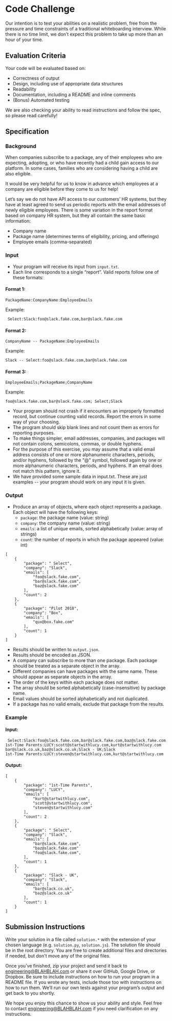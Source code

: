 # Code Challenge

Our intention is to test your abilities on a realistic problem, free from the pressure and time constraints of a traditional whiteboarding interview. While there is no time limit, we don’t expect this problem to take up more than an hour of your time.

## Evaluation Criteria
Your code will be evaluated based on:
- Correctness of output
- Design, including use of appropriate data structures
- Readability
- Documentation, including a README and inline comments
- (Bonus) Automated testing

We are also checking your ability to read instructions and follow the spec, so please read carefully!

## Specification
### Background
When companies subscribe to a package, any of their employees who are expecting, adopting, or who have recently had a child gain access to our platform. In some cases, families who are considering having a child are also eligible. 

It would be very helpful for us to know in advance which employees at a company are eligible before they come to us for help!

Let’s say we do not have API access to our customers’ HR systems, but they have at least agreed to send us periodic reports with the email addresses of newly eligible employees. There is some variation in the report format based on company HR system, but they all contain the same basic information:
- Company name
- Package name (determines terms of eligibility, pricing, and offerings)
- Employee emails (comma-separated)

### Input
- Your program will receive its input from `input.txt`.
- Each line corresponds to a single “report”. Valid reports follow one of these formats:

#### Format 1:
```
PackageName:CompanyName:EmployeeEmails
```

Example:
```
 Select:Slack:foo@slack.fake.com,bar@slack.fake.com
```

#### Format 2:
```
CompanyName -- PackageName:EmployeeEmails
```

Example:
```
Slack -- Select:foo@slack.fake.com,bar@slack.fake.com
```

#### Format 3:
```
EmployeeEmails;PackageName;CompanyName
```

Example:
```
foo@slack.fake.com,bar@slack.fake.com; Select;Slack
```

- Your program should not crash if it encounters an improperly formatted record, but continue counting valid records. Report the errors in some way of your choosing.
- The program should skip blank lines and not count them as errors for reporting purposes.
- To make things simpler, email addresses, companies, and packages will not contain colons, semicolons, commas, or double hyphens.
- For the purpose of this exercise, you may assume that a valid email address consists of one or more alphanumeric characters, periods, and/or hyphens, followed by the "@" symbol, followed again by one or more alphanumeric characters, periods, and hyphens. If an email does not match this pattern, ignore it.
- We have provided some sample data in input.txt. These are just examples -- your program should work on any input it is given.

### Output
- Produce an array of objects, where each object represents a package. Each object will have the following keys:
    - `package`: the package name (value: string)
    - `company`: the company name (value: string)
    - `emails`: a list of unique emails, sorted alphabetically (value: array of strings)
    - `count`: the number of reports in which the package appeared (value: int)

```
[
    {
        "package": " Select",
        "company": "Slack",
        "emails": [
            "foo@slack.fake.com",
            "bar@slack.fake.com",
            "baz@slack.fake.com"
        ],
        "count": 2
    },
    {
        "package": "Pilot 2018",
        "company": "Box",
        "emails": [
            "qux@box.fake.com"
        ],
        "count": 1
    }
]
```

- Results should be written to `output.json`.
- Results should be encoded as JSON.
- A company can subscribe to more than one package. Each package should be treated as a separate object in the array.
- Different companies can have packages with the same name. These should appear as separate objects in the array.
- The order of the keys within each package does not matter.
- The array should be sorted alphabetically (case-insensitive) by package name.
- Email values should be sorted alphabetically and not duplicated.
- If a package has no valid emails, exclude that package from the results.

### Example
#### Input:
```
 Select:Slack:foo@slack.fake.com,bar@slack.fake.com,baz@slack.fake.com
1st-Time Parents:LUCY:scott@startwithlucy.com,kurt@startwithlucy.com
bar@slack.co.uk,baz@slack.co.uk;Slack - UK;Slack
1st-Time Parents:LUCY:steven@startwithlucy.com,kurt@startwithlucy.com
```

#### Output:
```
[
    {
        "package": "1st-Time Parents",
        "company": "LUCY",
        "emails": [
            "kurt@startwithlucy.com",
            "scott@startwithlucy.com",
            "steven@startwithlucy.com"
        ],
        "count": 2
    },
    {
        "package": " Select",
        "company": "Slack",
        "emails": [
            "bar@slack.fake.com",
            "baz@slack.fake.com"
            "foo@slack.fake.com",
        ],
        "count": 1
    },
    {
        "package": "Slack - UK",
        "company": "Slack",
        "emails": [
            "bar@slack.co.uk",
            "baz@slack.co.uk"
        ],
        "count": 1
    }
]
```

## Submission Instructions
Write your solution in a file called `solution.*` with the extension of your chosen language (e.g. `solution.py`, `solution.js`). The solution file should be in the root directory. You are free to create additional files and directories if needed, but don't move any of the original files.

Once you’ve finished, zip your project and send it back to engineering@BLAHBLAH.com or share it over GitHub, Google Drive, or Dropbox. Be sure to include instructions on how to run your program in a README file. If you wrote any tests, include those too with instructions on how to run them. We’ll run our own tests against your program’s output and get back to you shortly.

We hope you enjoy this chance to show us your ability and style. Feel free to contact engineering@BLAHBLAH.com if you need clarification on any instructions.
